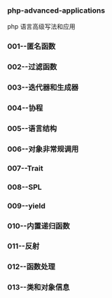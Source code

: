 ### php-advanced-applications

php 语言高级写法和应用

### 001--匿名函数
### 002--过滤函数
### 003--迭代器和生成器
### 004--协程
### 005--语言结构
### 006--对象非常规调用
### 007--Trait
### 008--SPL
### 009--yield
### 010--内置递归函数
### 011--反射
### 012--函数处理
### 013--类和对象信息
